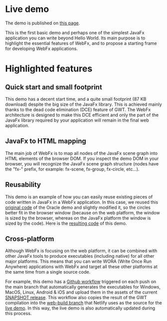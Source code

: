 # Live demo

The demo is published on [this page][demo-live-link].

This is the first basic demo and perhaps one of the simplest JavaFx application you can write beyond Hello World.
Its main purpose is to highlight the essential features of WebFx, and to propose a starting frame for developing WebFx applications.

# Highlighted features

## Quick start and small footprint

This demo has a decent start time, and a quite small footprint (87 KB download) despite the big size of the JavaFx library.
This is achieved mainly thanks to the dead code elimination (DCE) feature of GWT.
The WebFx architecture is designed to make this DCE efficient and only the part of the JavaFx library required by your application will remain in the final web application. 

## JavaFx to HTML mapping

The main job of WebFx is to map all nodes of the JavaFx scene graph into HTML elements of the browser DOM.
If you inspect the demo DOM in your browser, you will recognize the JavaFx scene graph structure
(nodes have the "fx-" prefix, for example: fx-scene, fx-group, fx-circle, etc...).

## Reusability

This demo is an example of how you can easily reuse existing pieces of code written in JavaFx in a WebFx application.
In this case, we reused this [original code][oracle-source-link] of the Oracle demo and slightly modified it, so the circles better fit in the browser window
(because on the web platform, the window is sized by the browser, whereas on the JavaFx platform the window is sized by the code).
Here is the [resulting code][demo-source-link] of this demo.

## Cross-platform

Although WebFx is focusing on the web platform, it can be combined with other JavaFx tools to produce executables (including native) for all other major platforms.
This means that you can write WORA (Write Once Run Anywhere) applications with WebFx and target all these other platforms at the same time from a single source code.

For example, this demo has a [Github workflow][demo-workflow-link] triggered on each push on the main branch that automatically generates the executables for Windows, MacOS, Linux, Android & iOS and upload them in the assets of the current [SNAPSHOT release][demo-snapshot-release-link].
This workflow also copies the result of the GWT compilation into the [web-build branch][demo-web-build-branch-link] that Netlify uses as the source for the [live demo][demo-live-link].
In this way, the live demo is also automatically updated during this process. 

[demo-live-link]: https://webfx-colorfulcircles-demo.netlify.app
[demo-source-link]: https://github.com/webfx-project/webfx-demo-colorfulcircles/blob/main/webfx-demo-colorfulcircles-application/src/main/java/webfx/demo/colorfulcircles/ColorfulCircles.java
[oracle-source-link]: https://docs.oracle.com/javafx/2/get_started/ColorfulCircles.java.html
[demo-workflow-link]: https://github.com/webfx-project/webfx-demo-colorfulcircles/blob/main/.github/workflows/builds.yml
[demo-snapshot-release-link]: https://github.com/webfx-project/webfx-demo-colorfulcircles/releases/tag/SNAPSHOT
[demo-web-build-branch-link]: https://github.com/webfx-project/webfx-demo-colorfulcircles/tree/web-build